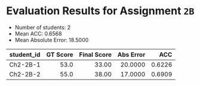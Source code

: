 # Evaluation Results for Assignment `2B`

- Number of students: 2
- Mean ACC: 0.6568
- Mean Absolute Error: 18.5000

| student_id | GT Score | Final Score | Abs Error | ACC  |
|------------|---------:|------------:|----------:|-----:|
| Ch2-2B-1 | 53.0 | 33.00 | 20.0000 | 0.6226 |
| Ch2-2B-2 | 55.0 | 38.00 | 17.0000 | 0.6909 |
